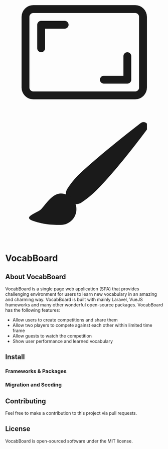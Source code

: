 <p  class="row" align="center" >
<svg width="400"  viewBox="0 0 16 16" class="bi bi-aspect-ratio" fill="currentColor" xmlns="http://www.w3.org/2000/svg">
  <path fill-rule="evenodd" d="M0 3.5A1.5 1.5 0 0 1 1.5 2h13A1.5 1.5 0 0 1 16 3.5v9a1.5 1.5 0 0 1-1.5 1.5h-13A1.5 1.5 0 0 1 0 12.5v-9zM1.5 3a.5.5 0 0 0-.5.5v9a.5.5 0 0 0 .5.5h13a.5.5 0 0 0 .5-.5v-9a.5.5 0 0 0-.5-.5h-13z"/>
  <path fill-rule="evenodd" d="M2 4.5a.5.5 0 0 1 .5-.5h3a.5.5 0 0 1 0 1H3v2.5a.5.5 0 0 1-1 0v-3zm12 7a.5.5 0 0 1-.5.5h-3a.5.5 0 0 1 0-1H13V8.5a.5.5 0 0 1 1 0v3z"/>
</svg>
<svg width="400" viewBox="0 0 16 16" class="bi bi-brush" fill="currentColor" xmlns="http://www.w3.org/2000/svg">
  <path d="M15.213 1.018a.572.572 0 0 1 .756.05.57.57 0 0 1 .057.746C15.085 3.082 12.044 7.107 9.6 9.55c-.71.71-1.42 1.243-1.952 1.596-.508.339-1.167.234-1.599-.197-.416-.416-.53-1.047-.212-1.543.346-.542.887-1.273 1.642-1.977 2.521-2.35 6.476-5.44 7.734-6.411z"/>
  <path d="M7 12a2 2 0 0 1-2 2c-1 0-2 0-3.5-.5s.5-1 1-1.5 1.395-2 2.5-2a2 2 0 0 1 2 2z"/>
</svg>
</p>

<h1> VocabBoard </h1>

## About VocabBoard
VocabBoard is a single page web application (SPA) that provides challenging environment for users to learn new vocabulary in an amazing and charming way. VocabBoard is built with mainly Laravel, VueJS frameworks and many other wonderful open-source packages. VocabBoard has the following features:

- Allow users to create competitions and share them
- Allow two players to compete against each other within limited time frame
- Allow guests to watch the competition
- Show user performance and learned vocabulary

## Install

### Frameworks & Packages

### Migration and Seeding



## Contributing

Feel free to make a contribution to this project via pull requests.


## License

VocabBoard is open-sourced software under the MIT license.
